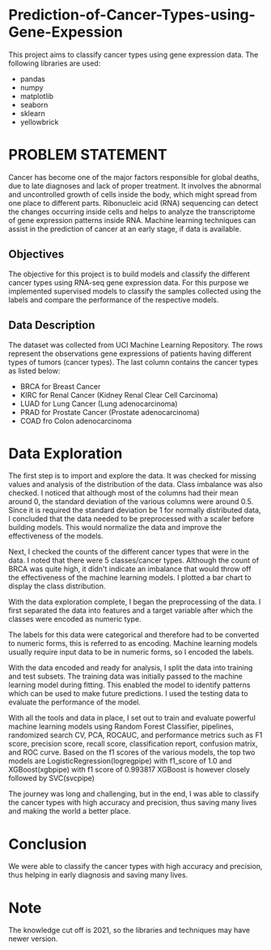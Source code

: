 # Prediction-of-Cancer-Types-using-Gene-Expession
This project aims to classify cancer types using gene expression data. The following libraries are used:

- pandas
- numpy
- matplotlib
- seaborn
- sklearn
- yellowbrick

# PROBLEM STATEMENT 

Cancer has become one of the major factors responsible for global deaths, due to late diagnoses and lack of proper treatment. It involves the abnormal and uncontrolled growth of cells inside the body, which might spread from one place to different parts. Ribonucleic acid (RNA) sequencing can detect the changes occurring inside cells and helps to analyze the transcriptome of gene expression patterns inside RNA. Machine learning techniques can assist in the prediction of cancer at an early stage, if data is available. 

## Objectives
The objective for this project is to build models and classify the different cancer types using RNA-seq gene expression data. For this purpose we implemented supervised models to classify the samples collected using the labels and compare the performance of the respective models.

## Data Description
The dataset was collected from UCI Machine Learning Repository. The rows represent the observations gene expressions of patients having different types of tumors (cancer types). The last column contains the cancer types as listed below:
- BRCA for Breast Cancer
- KIRC for Renal Cancer (Kidney Renal Clear Cell Carcinoma)
- LUAD for Lung Cancer (Lung adenocarcinoma)
- PRAD for Prostate Cancer (Prostate adenocarcinoma)
- COAD fro Colon adenocarcinoma

# Data Exploration

The first step is to import and explore the data. It was checked for missing values and analysis of the distribution of the data. Class imbalance was also checked. I noticed that although most of the columns had their mean around 0, the standard deviation of the various columns were around 0.5. Since it is required the standard deviation be 1 for normally distributed data, I concluded that the data needed to be preprocessed with a scaler before building models. This would normalize the data and improve the effectiveness of the models.

Next, I checked the counts of the different cancer types that were in the data. I noted that there were 5 classes/cancer types. Although the count of BRCA was quite high, it didn't indicate an imbalance that would throw off the effectiveness of the machine learning models. I plotted a bar chart to display the class distribution.

With the data exploration complete, I began the preprocessing of the data. I first separated the data into features and a target variable after which the classes were encoded as numeric type.
  
The labels for this data were categorical and therefore had to be converted to numeric forms, this is referred to as encoding. Machine learning models usually require input data to be in numeric forms, so I encoded the labels.

With the data encoded and ready for analysis, I split the data into training and test subsets. The training data was initially passed to the machine learning model during fitting. This enabled the model to identify patterns which can be used to make future predictions. I used the testing data to evaluate the performance of the model.

With all the tools and data in place, I set out to train and evaluate powerful machine learning models using Random Forest Classifier, pipelines, randomized search CV, PCA, ROCAUC, and performance metrics such as F1 score, precision score, recall score, classification report, confusion matrix, and ROC curve. Based on the f1 scores of the various models, the top two models are LogisticRegression(logregpipe) with f1_score of 1.0 and XGBoost(xgbpipe) with f1 score of 0.993817
XGBoost is however closely followed by SVC(svcpipe)

The journey was long and challenging, but in the end, I was able to classify the cancer types with high accuracy and precision, thus saving many lives and making the world a better place.

# Conclusion
We were able to classify the cancer types with high accuracy and precision, thus helping in early diagnosis and saving many lives.

# Note
The knowledge cut off is 2021, so the libraries and techniques may have newer version.
